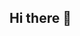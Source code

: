 ## Hi there 👋

<!--
**hedruno/hedruno** is a ✨ _special_ ✨ repository because its `README.md` (this file) appears on your GitHub profile.
1.	Instalación: Clona el repositorio y asegúrate de tener PYTHON instalado.
2.	Ejecución: Ejecuta app.py para iniciar la aplicación.

- 🔭 I’m currently working on PROYECT
- 🌱 I’m currently learning POO 

-->
